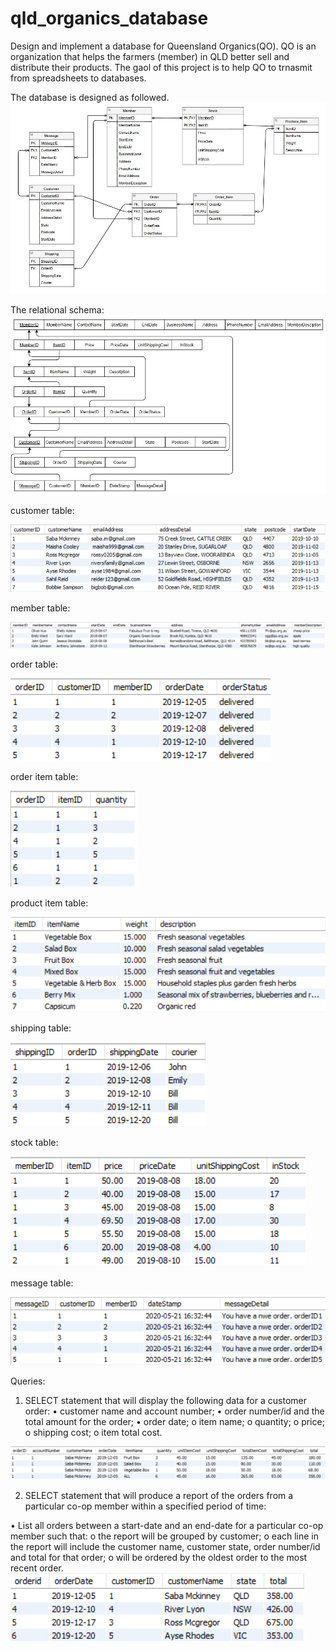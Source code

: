 # qld_organics_database
Design and implement a database for Queensland Organics(QO).
QO is an organization that helps the farmers (member) in QLD better sell and distribute their products.
The gaol of this project is to help QO to trnasmit from spreadsheets to databases.

The database is designed as followed.
<img src="images/erd.jpg">

The relational schema:
<img src="images/schema.jpg">

customer table:

<img src="images/customer.PNG">

member table:

<img src="images/member.PNG">

order table:

<img src="images/order.PNG">

order item table:

<img src="images/order_item.PNG">

product item table:

<img src="images/product_item.PNG">

shipping table:

<img src="images/shipping.PNG">

stock table:

<img src="images/stock.PNG">

message table:

<img src="images/message.PNG">

Queries:
1. SELECT statement that will display the following data for a customer order:
• customer name and account number;
• order number/id and the total amount for the order;
• order date;
o item name;
o quantity;
o price;
o shipping cost;
o item total cost.
<img src="images/q1.PNG">

2. SELECT statement that will produce a report of the orders from a particular co-op member within a specified period of time:

• List all orders between a start-date and an end-date for a particular co-op member such that:
o the report will be grouped by customer;
o each line in the report will include the customer name, customer state, order number/id and total for that order;
o will be ordered by the oldest order to the most recent order.
<img src="images/q2.PNG">
